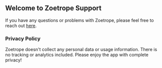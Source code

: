 ## Welcome to Zoetrope Support

If you have any questions or problems with Zoetrope, please feel free to reach out [here](mailto:lectern_yon.0y@icloud.com).

### Privacy Policy

Zoetrope doesn't collect any personal data or usage information. There is no tracking or analytics included. Please enjoy the app with complete privacy!

